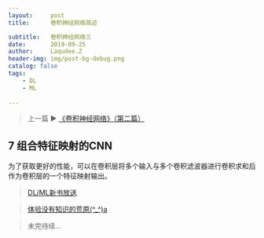 ```yaml
---
layout:     post
title:      卷积神经网络简述

subtitle:   卷积神经网络三
date:       2019-09-25
author:     Laqudee.Z
header-img: img/post-bg-debug.png
catalog: false
tags:
    - DL
    - ML
  
---
```


> 上一篇 ▶️ [《卷积神经网络》（第二篇）](https://zhaoylong.github.io/2019/09/21/%E5%8D%B7%E7%A7%AF%E7%A5%9E%E7%BB%8F%E7%BD%91%E7%BB%9C%E7%AE%80%E8%BF%B0/)

## 7 组合特征映射的CNN
为了获取更好的性能，可以在卷积层将多个输入与多个卷积滤波器进行卷积求和后作为卷积层的一个特征映射输出。

> [DL/ML新书放送](https://www.datasciencecentral.com/profiles/blogs/new-books-and-resources-for-dsc-members)

> [体验没有知识的荒原(^_^)a](https://zhaoylong.github.io/404.html)

> 未完待续...